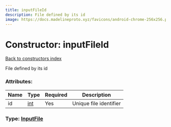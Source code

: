 ```yaml
---
title: inputFileId
description: File defined by its id
image: https://docs.madelineproto.xyz/favicons/android-chrome-256x256.png
---
```

# Constructor: inputFileId  
[Back to constructors index](index.md)



File defined by its id

### Attributes:

| Name     |    Type       | Required | Description |
|----------|---------------|----------|-------------|
|id|[int](../types/int.md) | Yes|Unique file identifier|



### Type: [InputFile](../types/InputFile.md)


